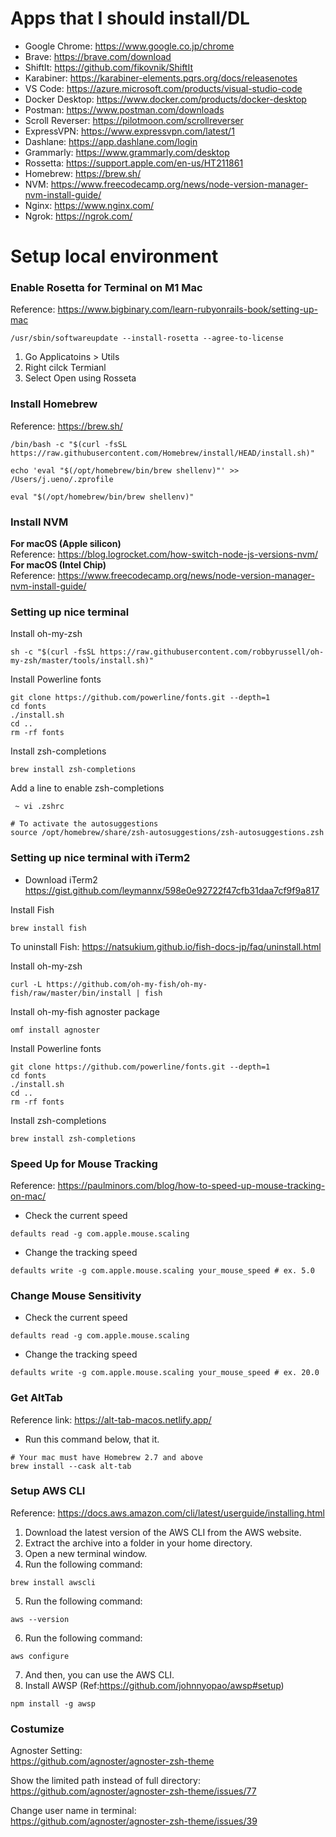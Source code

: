 # Apps that I should install/DL
- Google Chrome: https://www.google.co.jp/chrome   
- Brave: https://brave.com/download   
- ShiftIt: https://github.com/fikovnik/ShiftIt  
- Karabiner: https://karabiner-elements.pqrs.org/docs/releasenotes  
- VS Code: https://azure.microsoft.com/products/visual-studio-code 
- Docker Desktop: https://www.docker.com/products/docker-desktop  
- Postman: https://www.postman.com/downloads
- Scroll Reverser: https://pilotmoon.com/scrollreverser   
- ExpressVPN: https://www.expressvpn.com/latest/1   
- Dashlane: https://app.dashlane.com/login   
- Grammarly: https://www.grammarly.com/desktop   
- Rossetta: https://support.apple.com/en-us/HT211861
- Homebrew: https://brew.sh/
- NVM: https://www.freecodecamp.org/news/node-version-manager-nvm-install-guide/
- Nginx: https://www.nginx.com/
- Ngrok: https://ngrok.com/

# Setup local environment

### Enable Rosetta for Terminal on M1 Mac
Reference: https://www.bigbinary.com/learn-rubyonrails-book/setting-up-mac

```shell
/usr/sbin/softwareupdate --install-rosetta --agree-to-license
```
1. Go Applicatoins > Utils
2. Right cilck Termianl
3. Select Open using Rosseta

### Install Homebrew
Reference: https://brew.sh/
```shell
/bin/bash -c "$(curl -fsSL https://raw.githubusercontent.com/Homebrew/install/HEAD/install.sh)"
```
```shell
echo 'eval "$(/opt/homebrew/bin/brew shellenv)"' >> /Users/j.ueno/.zprofile
```
```shell
eval "$(/opt/homebrew/bin/brew shellenv)"
```

### Install NVM
**For macOS (Apple silicon)**<br>
Reference: https://blog.logrocket.com/how-switch-node-js-versions-nvm/<br>
**For macOS (Intel Chip)**<br>
Reference: https://www.freecodecamp.org/news/node-version-manager-nvm-install-guide/
<br>

### Setting up nice terminal
Install oh-my-zsh
```shell
sh -c "$(curl -fsSL https://raw.githubusercontent.com/robbyrussell/oh-my-zsh/master/tools/install.sh)"
```

Install Powerline fonts
```shell
git clone https://github.com/powerline/fonts.git --depth=1
cd fonts
./install.sh
cd ..
rm -rf fonts
```

Install zsh-completions
```shell
brew install zsh-completions
```
Add a line to enable zsh-completions
```shell
 ~ vi .zshrc

# To activate the autosuggestions
source /opt/homebrew/share/zsh-autosuggestions/zsh-autosuggestions.zsh
```

### Setting up nice terminal with iTerm2
- Download iTerm2
https://gist.github.com/leymannx/598e0e92722f47cfb31daa7cf9f9a817

Install Fish
```shell
brew install fish
```
To uninstall Fish: https://natsukium.github.io/fish-docs-jp/faq/uninstall.html

Install oh-my-zsh
```shell
curl -L https://github.com/oh-my-fish/oh-my-fish/raw/master/bin/install | fish
```

Install oh-my-fish agnoster package
```shell
omf install agnoster
```

Install Powerline fonts
```shell
git clone https://github.com/powerline/fonts.git --depth=1
cd fonts
./install.sh
cd ..
rm -rf fonts
```

Install zsh-completions 
```shell
brew install zsh-completions
```

### Speed Up for Mouse Tracking
Reference: https://paulminors.com/blog/how-to-speed-up-mouse-tracking-on-mac/

- Check the current speed
```shell
defaults read -g com.apple.mouse.scaling
```
- Change the tracking speed
```shell
defaults write -g com.apple.mouse.scaling your_mouse_speed # ex. 5.0
```

### Change Mouse Sensitivity

- Check the current speed
```shell
defaults read -g com.apple.mouse.scaling
```
- Change the tracking speed
```shell
defaults write -g com.apple.mouse.scaling your_mouse_speed # ex. 20.0
```

### Get AltTab
Reference link:
https://alt-tab-macos.netlify.app/

- Run this command below, that it.
```shell
# Your mac must have Homebrew 2.7 and above
brew install --cask alt-tab
```

### Setup AWS CLI
Reference: https://docs.aws.amazon.com/cli/latest/userguide/installing.html
1. Download the latest version of the AWS CLI from the AWS website.
2. Extract the archive into a folder in your home directory.
3. Open a new terminal window.
4. Run the following command:
```shell
brew install awscli
```
5. Run the following command:
```shell
aws --version
```
6. Run the following command:
```shell
aws configure
```
7. And then, you can use the AWS CLI.
8. Install AWSP (Ref:https://github.com/johnnyopao/awsp#setup)
```shell
npm install -g awsp
```


### Costumize

Agnoster Setting:  
https://github.com/agnoster/agnoster-zsh-theme

Show the limited path instead of full directory:  
https://github.com/agnoster/agnoster-zsh-theme/issues/77

Change user name in terminal:  
https://github.com/agnoster/agnoster-zsh-theme/issues/39
